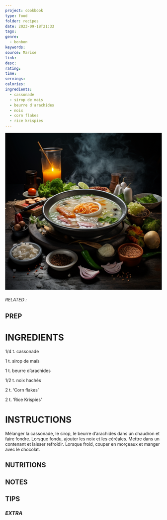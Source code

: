 ```yaml
---
project: cookbook
type: food
folder: recipes
date: 2023-09-18T21:33
tags: 
genre:
  - bonbon
keywords: 
source: Marise
link: 
desc: 
rating: 
time: 
servings: 
calories: 
ingredients:
  - cassonade
  - sirop de mais
  - beurre d'arachides
  - noix
  - corn flakes
  - rice krispies
---
```


![IMAGE](_default.png)

###### *RELATED* : 


## PREP


# INGREDIENTS

1/4 t. cassonade
  
1 t. sirop de maïs
  
1 t. beurre d’arachides
  
1/2 t. noix hachés
  
2 t. ‘Corn flakes’

2 t. ‘Rice Krispies’


# INSTRUCTIONS

Mélanger la cassonade, le sirop, le beurre d’arachides dans un chaudron et faire fondre. Lorsque fondu, ajouter les noix et les céréales. Mettre dans un contenant et laisser refroidir. Lorsque froid, couper en morçeaux et manger avec le chocolat.


## NUTRITIONS



## NOTES



## TIPS



### *EXTRA*



